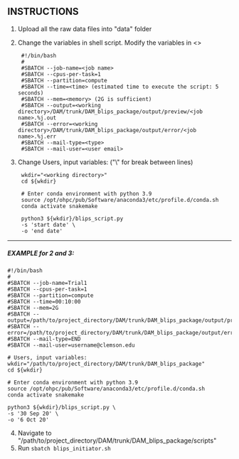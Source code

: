 INSTRUCTIONS
------------

1. Upload all the raw data files into "data" folder

2. Change the variables in shell script. Modify the variables in <>

        #!/bin/bash
        #
        #SBATCH --job-name=<job name>
        #SBATCH --cpus-per-task=1
        #SBATCH --partition=compute
        #SBATCH --time=<time> (estimated time to execute the script: 5 seconds)
        #SBATCH --mem=<memory> (2G is sufficient)
        #SBATCH --output=<working directory>/DAM/trunk/DAM_blips_package/output/preview/<job name>.%j.out
        #SBATCH --error=<working directory>/DAM/trunk/DAM_blips_package/output/error/<job name>.%j.err
        #SBATCH --mail-type=<type>
        #SBATCH --mail-user=<user email>

3. Change Users, input variables: ("\\" for break between lines)

        wkdir="<working directory>"
        cd ${wkdir}
        
        # Enter conda environment with python 3.9
        source /opt/ohpc/pub/Software/anaconda3/etc/profile.d/conda.sh
        conda activate snakemake
        
        python3 ${wkdir}/blips_script.py
        -s 'start date' \
        -o 'end date' 

---

##### EXAMPLE for 2 and 3:

    #!/bin/bash
    #
    #SBATCH --job-name=Trial1
    #SBATCH --cpus-per-task=1
    #SBATCH --partition=compute
    #SBATCH --time=00:10:00
    #SBATCH --mem=2G
    #SBATCH --output=/path/to/project_directory/DAM/trunk/DAM_blips_package/output/preview/preview.%j.out
    #SBATCH --error=/path/to/project_directory/DAM/trunk/DAM_blips_package/output/error/error.%j.err
    #SBATCH --mail-type=END
    #SBATCH --mail-user=username@clemson.edu

    # Users, input variables:
    wkdir="/path/to/project_directory/DAM/trunk/DAM_blips_package"
    cd ${wkdir}
    
    # Enter conda environment with python 3.9
    source /opt/ohpc/pub/Software/anaconda3/etc/profile.d/conda.sh
    conda activate snakemake
    
    python3 ${wkdir}/blips_script.py \
    -s '30 Sep 20' \
    -o '6 Oct 20'  
    
4. Navigate to "/path/to/project_directory/DAM/trunk/DAM_blips_package/scripts" 
5. Run `sbatch blips_initiator.sh`
